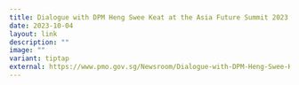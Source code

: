 ```yaml
---
title: Dialogue with DPM Heng Swee Keat at the Asia Future Summit 2023
date: 2023-10-04
layout: link
description: ""
image: ""
variant: tiptap
external: https://www.pmo.gov.sg/Newsroom/Dialogue-with-DPM-Heng-Swee-Keat-at-the-Asia-Future-Summit-2023
---
```

